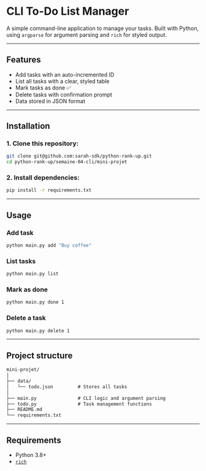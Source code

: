 # CLI To-Do List Manager
A simple command-line application to manage your tasks.
Built with Python, using `argparse` for argument parsing and `rich` for styled output.

---

## Features
- Add tasks with an auto-incremented ID
- List all tasks with a clear, styled table
- Mark tasks as done ✅
- Delete tasks with confirmation prompt
- Data stored in JSON format

---

## Installation
### 1. Clone this repository:
```bash
git clone git@github.com:sarah-sdk/python-rank-up.git
cd python-rank-up/semaine-04-cli/mini-projet
```

### 2. Install dependencies:
```bash
pip install -r requirements.txt
```

---

## Usage
### Add task
```bash
python main.py add "Buy coffee"
```

### List tasks
```bash
python main.py list
```

### Mark as done
```bash
python main.py done 1
```

### Delete a task
```bash
python main.py delete 1
```

---

## Project structure
```markdown
mini-projet/
│
├── data/
│   └── todo.json         # Stores all tasks
│
├── main.py               # CLI logic and argument parsing
├── todo.py               # Task management functions
├── README.md
└── requirements.txt
```

---

## Requirements
- Python 3.8+
- [`rich`](https://rich.readthedocs.io/en/stable/)